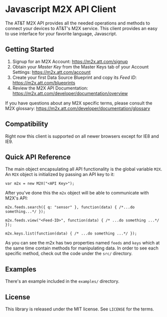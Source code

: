 Javascript M2X API Client
=========================

The AT&T M2X API provides all the needed operations and methods to connect your devices to AT&T's M2X service. This client provides an easy to use interface for your favorite language, Javascript.


Getting Started
---------------
1. Signup for an M2X Account: https://m2x.att.com/signup
2. Obtain your *Master Key* from the Master Keys tab of your Account Settings: https://m2x.att.com/account
3. Create your first Data Source Blueprint and copy its *Feed ID*: https://m2x.att.com/blueprints
4. Review the M2X API Documentation: https://m2x.att.com/developer/documentation/overview

If you have questions about any M2X specific terms, please consult the M2X glossary: https://m2x.att.com/developer/documentation/glossary


Compatibility
-------------
Right now this client is supported on all newer browsers except for IE8 and IE9.


Quick API Reference
-------------------
The main object encapsulating all API functionality is the global variable ``M2X``.
An ``M2X`` object is initialized by passing an API key to it:

    var m2x = new M2X("<API Key>");

After you've done this the ``m2x`` object will be able to communicate with M2X's API:

    m2x.feeds.search({ q: "sensor" }, function(data) { /*...do something...*/ });

    m2x.feeds.view("<Feed-ID>", function(data) { /* ...do something ...*/ });

    m2x.keys.list(function(data) { /* ...do something ...*/ });

As you can see the m2x has two properties named ``feeds`` and ``keys`` which
at the same time contain methods for manipulating data. In order to see each
specific method, check out the code under the ``src/`` directory.


Examples
--------
There's an example included in the ``examples/`` directory.


License
-------
This library is released under the MIT license. See ``LICENSE`` for the terms.
